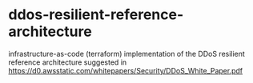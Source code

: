# ddos-resilient-reference-architecture
infrastructure-as-code (terraform) implementation of the  DDoS resilient reference architecture suggested in https://d0.awsstatic.com/whitepapers/Security/DDoS_White_Paper.pdf
